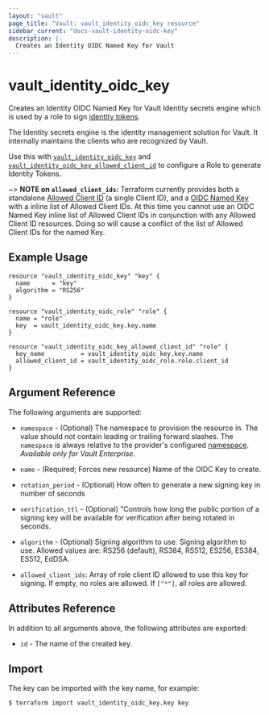 ```yaml
---
layout: "vault"
page_title: "Vault: vault_identity_oidc_key resource"
sidebar_current: "docs-vault-identity-oidc-key"
description: |-
  Creates an Identity OIDC Named Key for Vault
---
```


# vault\_identity\_oidc\_key

Creates an Identity OIDC Named Key for Vault Identity secrets engine which is used by a role
to sign
[identity tokens](https://www.vaultproject.io/docs/secrets/identity/index.html#identity-tokens).

The Identity secrets engine is the identity management solution for Vault. It internally
maintains the clients who are recognized by Vault.

Use this with [`vault_identity_oidc_key`](identity_oidc_key.html)
and [`vault_identity_oidc_key_allowed_client_id`](identity_oidc_key_allowed_client_id.html)
to configure a Role to generate Identity Tokens.

~> **NOTE on `allowed_client_ids`:** Terraform currently
provides both a standalone [Allowed Client ID](identity_oidc_key_allowed_client_id.html) (a single
Client ID), and a [OIDC Named Key](identity_oidc_key.html) with a inline list of Allowed Client IDs.
At this time you cannot use an OIDC Named Key inline list of Allowed Client IDs
in conjunction with any Allowed Client ID resources. Doing so will cause
a conflict of the list of Allowed Client IDs for the named Key.

## Example Usage

```hcl
resource "vault_identity_oidc_key" "key" {
  name      = "key"
  algorithm = "RS256"
}

resource "vault_identity_oidc_role" "role" {
  name = "role"
  key  = vault_identity_oidc_key.key.name
}

resource "vault_identity_oidc_key_allowed_client_id" "role" {
  key_name          = vault_identity_oidc_key.key.name
  allowed_client_id = vault_identity_oidc_role.role.client_id
}
```

## Argument Reference

The following arguments are supported:

* `namespace` - (Optional) The namespace to provision the resource in.
  The value should not contain leading or trailing forward slashes.
  The `namespace` is always relative to the provider's configured [namespace](/docs/providers/vault/index.html#namespace).
   *Available only for Vault Enterprise*.

* `name` - (Required; Forces new resource) Name of the OIDC Key to create.

* `rotation_period` - (Optional) How often to generate a new signing key in number of seconds

* `verification_ttl` - (Optional) "Controls how long the public portion of a signing key will be
  available for verification after being rotated in seconds.

* `algorithm` - (Optional) Signing algorithm to use. Signing algorithm to use.
  Allowed values are: RS256 (default), RS384, RS512, ES256, ES384, ES512, EdDSA.

* `allowed_client_ids`: Array of role client ID allowed to use this key for signing. If
  empty, no roles are allowed. If `["*"]`, all roles are allowed.

## Attributes Reference

In addition to all arguments above, the following attributes are exported:

* `id` - The name of the created key.

## Import

The key can be imported with the key name, for example:

```
$ terraform import vault_identity_oidc_key.key key
```
